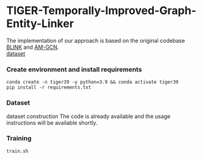 # TIGER-Temporally-Improved-Graph-Entity-Linker

The implementation of our approach is based on the original codebase [BLINK](https://github.com/facebookresearch/BLINK) and [AM-GCN](https://github.com/zhumeiqiBUPT/AM-GCN).<br>
[dataset](https://1drv.ms/f/s!AmzUK1WRzg4AhZJ9vJy3UnTXVCIA_g?e=afU44h)

### Create environment and install requirements
```
conda create -n tiger39 -y python=3.9 && conda activate tiger39
pip install -r requirements.txt
```

### Dataset
dataset construction
The code is already available and the usage instructions will be available shortly.

### Training
```
train.sh
```
